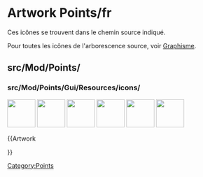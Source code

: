 # Artwork Points/fr

 

Ces icônes se trouvent dans le chemin source indiqué.

Pour toutes les icônes de l\'arborescence source, voir [Graphisme](Artwork/fr.md).

## src/Mod/Points/

### src/Mod/Points/Gui/Resources/icons/

<img alt="" src=images/Points_Convert.svg  style="width:64px;"> <img alt="" src=images/Points_Export_Point_cloud.svg  style="width:64px;"> <img alt="" src=images/Points_Import_Point_cloud.svg  style="width:64px;"> <img alt="" src=images/Points_Merge.svg  style="width:64px;"> <img alt="" src=images/Points_Structure.svg  style="width:64px;"> <img alt="" src=images/Workbench_Points.svg  style="width:64px;">


{{Artwork

}} 

[Category:Points](Category:Points.md)
